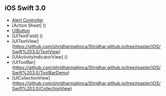 ## iOS Swift 3.0
* [Alert Controller](https://github.com/shridharmalimca/Shridhar.github.io/tree/master/iOS/Swift%203.0/AlertController)
* [Action Sheet] ()
* [UIButton]()
* [UITextField] ()
* [UITextView] (https://github.com/shridharmalimca/Shridhar.github.io/tree/master/iOS/Swift%203.0/TextView)
* [UIActivityIndicatorView] ()
* [UIToolBar] (https://github.com/shridharmalimca/Shridhar.github.io/tree/master/iOS/Swift%203.0/ToolBarDemo) 
* [UICollectionView] (https://github.com/shridharmalimca/Shridhar.github.io/tree/master/iOS/Swift%203.0/CollectionView) 